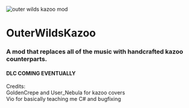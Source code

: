 ![outer wilds kazoo mod](https://github.com/GoldenCrepe/OuterWildsKazoo/assets/138340219/d7a986ce-f08d-413a-85ff-1534a451f5f5)

# OuterWildsKazoo  
### A mod that replaces all of the music with handcrafted kazoo counterparts.  
#### DLC COMING EVENTUALLY  
Credits:  
GoldenCrepe and User_Nebula for kazoo covers  
Vio for basically teaching me C# and bugfixing
